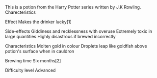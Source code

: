 This is a potion from the Harry Potter series written by J.K Rowling. Charecteristics


Effect
Makes the drinker lucky[1]


Side-effects
Giddiness and recklessness with overuse
Extremely toxic in large quantities
Highly disastrous if brewed incorrectly


Characteristics
Molten gold in colour
Droplets leap like goldfish above potion's surface when in cauldron


Brewing time
Six months[2]


Difficulty level
Advanced